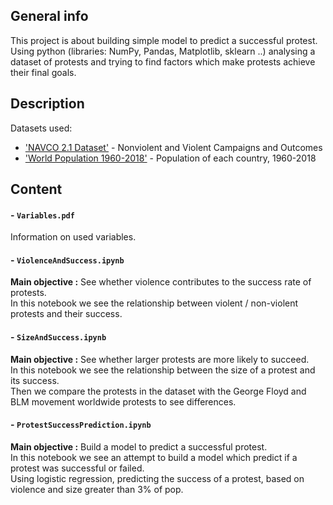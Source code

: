 ## General info
This project is about building simple model to predict a successful protest. <br />
Using python (libraries: NumPy, Pandas, Matplotlib, sklearn ..) analysing a dataset of protests and trying to find factors which make protests achieve their final goals.

## Description
Datasets used:
  - ['NAVCO 2.1 Dataset'](https://dataverse.harvard.edu/dataset.xhtml?persistentId=doi:10.7910/DVN/MHOXDV) - Nonviolent and Violent Campaigns and Outcomes
  - ['World Population 1960-2018'](https://www.kaggle.com/imdevskp/world-population-19602018) - Population of each country, 1960-2018

## Content

#### - `Variables.pdf` <br /> 
Information on used variables.

#### - `ViolenceAndSuccess.ipynb` <br />
 __Main objective :__ See whether violence contributes to the success rate of protests.  <br />
 In this notebook we see the relationship between violent / non-violent protests and their success.
 
#### - `SizeAndSuccess.ipynb` <br />
 __Main objective :__ See whether larger protests are more likely to succeed.  <br />
 In this notebook we see the relationship between the size of a protest and its success. <br />
 Then we compare the protests in the dataset with the George Floyd and BLM movement worldwide protests to see differences. <br />

#### - `ProtestSuccessPrediction.ipynb` <br />
__Main objective :__ Build a model to predict a successful protest. <br />
In this notebook we see an attempt to build a model which predict if a protest was successful or failed. <br />
Using logistic regression, predicting the success of a protest, based on violence and size greater than 3% of pop. <br />

